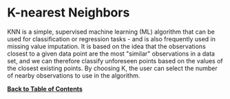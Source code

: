 # K-nearest Neighbors
KNN is a simple, supervised machine learning (ML) algorithm that can be used for classification or regression tasks - and is also frequently used in missing value imputation. It is based on the idea that the observations closest to a given data point are the most "similar" observations in a data set, and we can therefore classify unforeseen points based on the values of the closest existing points. By choosing K, the user can select the number of nearby observations to use in the algorithm.

[**Back to Table of Contents**](https://github.com/plee0617/IS-170-Binder#table-of-contents)
